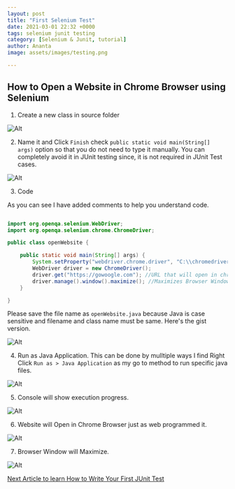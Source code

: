 ```yaml
---
layout: post
title: "First Selenium Test"
date: 2021-03-01 22:32 +0000
tags: selenium junit testing
category: [Selenium & Junit, tutorial]
author: Ananta
image: assets/images/testing.png

---
```

## How to Open a Website in Chrome Browser using Selenium

1. Create a new class in source folder

![Alt](/selenium_and_junit_testing/img(32).png "New Class")

2. Name it and Click `Finish`
check `public static void main(String[] args)`
option so that you do not need to type it manually.
You can completely avoid it in JUnit testing since, it is not required in JUnit Test cases.

![Alt](/selenium_and_junit_testing/img(33).png "Name it")

3. Code

As you can see I have added comments to help you understand code.

```java

import org.openqa.selenium.WebDriver;
import org.openqa.selenium.chrome.ChromeDriver;

public class openWebsite {

	public static void main(String[] args) {
		System.setProperty("webdriver.chrome.driver", "C:\\chromedriver.exe"); //Driver path
		WebDriver driver = new ChromeDriver();
		driver.get("https://gowoogle.com"); //URL that will open in chrome
		driver.manage().window().maximize(); //Maximizes Browser Window
	}

}
```
Please save the file name as `openWebsite.java` because Java is case sensitive and filename and class name must be same.
Here's the gist version.
<script src="https://gist.github.com/ananta-tamboli/f05ab05a2bdd1672ad78cbbd118ddfac.js"></script>

![Alt](/selenium_and_junit_testing/img(34).png "Code")

4. Run as Java Application. This can be done by mulltiple ways I find Right Click `Run as > Java Application` as my go to method to run specific java files.

![Alt](/selenium_and_junit_testing/img(35).png "Run as")

5. Console will show execution progress.

![Alt](/selenium_and_junit_testing/img(36).png "Console ouput")

6. Website will Open in Chrome Browser just as web programmed it.

![Alt](/selenium_and_junit_testing/img(37).png "Website opened")

7. Browser Window will Maximize.

![Alt](/selenium_and_junit_testing/img(38).png "Window maximized")

[Next Article to learn How to Write Your First JUnit Test](https://gowoogle.com/junit-test)